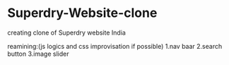 # Superdry-Website-clone
creating clone of Superdry website India


reamining:(js logics and css improvisation if possible)
1.nav baar 
2.search button
3.image slider

